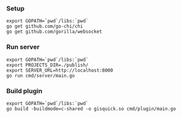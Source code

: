 ### Setup
```
export GOPATH=`pwd`/libs:`pwd`
go get github.com/go-chi/chi
go get github.com/gorilla/websocket
```

### Run server
```
export GOPATH=`pwd`/libs:`pwd`
export PROJECTS_DIR=./publish/
export SERVER_URL=http://localhost:8000
go run cmd/server/main.go
```

### Build plugin
```
export GOPATH=`pwd`/libs:`pwd`
go build -buildmode=c-shared -o gisquick.so cmd/plugin/main.go
```
